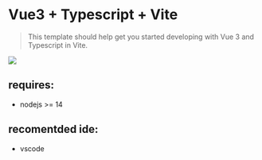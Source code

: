 # Vue3 + Typescript + Vite
> This template should help get you started developing with Vue 3 and Typescript in Vite.

[![](https://github.com/mioe/vite-ts-template/workflows/Deploy/badge.svg)](https://github.com/mioe/vite-ts-template/actions?query=workflow%3ADeploy)

## requires:
- nodejs >= 14

## recomentded ide:
- vscode
